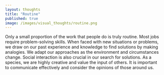 ```yaml
---
layout: thoughts
title: "Routine"
published: true
image: /images/visual_thoughts/routine.png
---
```


Only a small proportion of the work that people do is truly routine. Most jobs require problem-solving skills. When faced with new situations or problems, we draw on our past experience and knowledge to find solutions by making analogies. We adapt our approaches as the environment and circumstances change. Social interaction is also crucial in our search for solutions. As a species, we are highly creative and value the input of others. It is important to communicate effectively and consider the opinions of those around us.